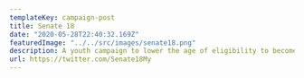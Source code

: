 ```yaml
---
templateKey: campaign-post
title: Senate 18
date: "2020-05-28T22:40:32.169Z"
featuredImage: "../../src/images/senate18.png"
description: A youth campaign to lower the age of eligibility to become a Senator from 30 to 18 years old. We also hope to bring the Senate Reform conversation to the public.
url: https://twitter.com/Senate18My
---
```

